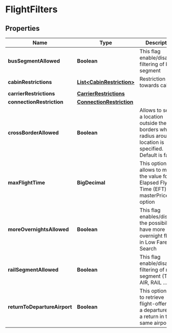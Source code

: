 

# FlightFilters


## Properties

| Name | Type | Description | Notes |
|------------ | ------------- | ------------- | -------------|
|**busSegmentAllowed** | **Boolean** | This flag enable/disable filtering of bus segment |  [optional] |
|**cabinRestrictions** | [**List&lt;CabinRestriction&gt;**](CabinRestriction.md) | Restriction towards cabins. |  [optional] |
|**carrierRestrictions** | [**CarrierRestrictions**](CarrierRestrictions.md) |  |  [optional] |
|**connectionRestriction** | [**ConnectionRestriction**](ConnectionRestriction.md) |  |  [optional] |
|**crossBorderAllowed** | **Boolean** | Allows to search a location outside the borders when a radius around a location is specified. Default is false. |  [optional] |
|**maxFlightTime** | **BigDecimal** | This option allows to modify the value for the Elapsed Flying Time (EFT) masterPricer option |  [optional] |
|**moreOvernightsAllowed** | **Boolean** | This flag enables/disables the possibility to have more overnight flights in Low Fare Search |  [optional] |
|**railSegmentAllowed** | **Boolean** | This flag enable/disable filtering of rail segment (TGV AIR, RAIL ...) |  [optional] |
|**returnToDepartureAirport** | **Boolean** | This option force to retrieve flight-offer with a departure and a return in the same airport |  [optional] |



